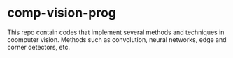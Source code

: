 # comp-vision-prog
This repo contain codes that implement several methods and techniques in coomputer vision. Methods such as convolution, neural networks, edge and corner detectors, etc.   
